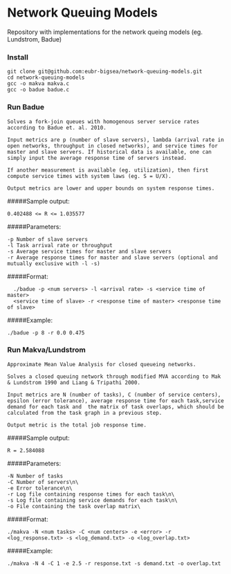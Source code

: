 # Network Queuing Models
Repository with implementations for the network queing models (eg. Lundstrom, Badue)

### Install
```
git clone git@github.com:eubr-bigsea/network-queuing-models.git
cd network-queuing-models
gcc -o makva makva.c
gcc -o badue badue.c
```
### Run Badue
```
Solves a fork-join queues with homogenous server service rates according to Badue et. al. 2010.

Input metrics are p (number of slave servers), lambda (arrival rate in open networks, throughput in closed networks), and service times for master and slave servers. If historical data is available, one can simply input the average response time of servers instead. 

If another measurement is available (eg. utilization), then first compute service times with system laws (eg. S = U/X).                   

Output metrics are lower and upper bounds on system response times.
```
#####Sample output:
```
0.402488 <= R <= 1.035577
```
#####Parameters:
```
-p Number of slave servers
-l Task arrival rate or throughput
-s Average service times for master and slave servers
-r Average response times for master and slave servers (optional and mutually exclusive with -l -s)
```
#####Format:
```
  ./badue -p <num servers> -l <arrival rate> -s <service time of master>
  <service time of slave> -r <response time of master> <response time of slave>
```
#####Example:
```
./badue -p 8 -r 0.0 0.475
```
### Run Makva/Lundstrom
```
Approximate Mean Value Analysis for closed queueing networks.

Solves a closed queuing network through modified MVA according to Mak & Lundstrom 1990 and Liang & Tripathi 2000.

Input metrics are N (number of tasks), C (number of service centers), epsilon (error tolerance), average response time for each task,service demand for each task and  the matrix of task overlaps, which should be calculated from the task graph in a previous step.     

Output metric is the total job response time.
```
#####Sample output:
```
R = 2.584088
```
#####Parameters:
```
-N Number of tasks
-C Number of servers\n\
-e Error tolerance\n\
-r Log file containing response times for each task\n\
-s Log file containing service demands for each task\n\
-o File containing the task overlap matrix\
```
#####Format:
```
./makva -N <num tasks> -C <num centers> -e <error> -r <log_response.txt> -s <log_demand.txt> -o <log_overlap.txt>
```
#####Example:
```
./makva -N 4 -C 1 -e 2.5 -r response.txt -s demand.txt -o overlap.txt
```
